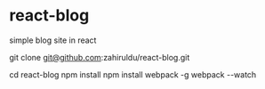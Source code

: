 # react-blog
simple blog site in react

git clone git@github.com:zahiruldu/react-blog.git

cd react-blog
npm install
npm install webpack -g
webpack --watch


